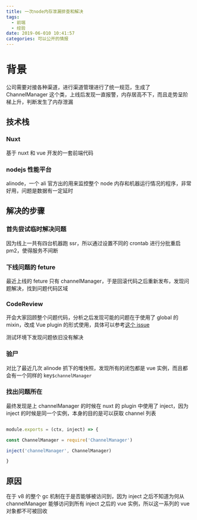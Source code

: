 ```yaml
---
title: 一次node内存泄漏排查和解决
tags:
  - 前端
  - 经验
date: 2019-06-010 10:41:57
categories: 可以公开的情报
---
```


  

# 背景

  

公司需要对接各种渠道，进行渠道管理进行了统一规范，生成了 ChannelManager 这个类，上线后发现一直报警，内存居高不下，而且走势呈阶梯上升，判断发生了内存泄漏

  

## 技术栈

  

### Nuxt

  

基于 nuxt 和 vue 开发的一套前端代码

  

### nodejs 性能平台

  

alinode，一个 ali 官方出的用来监控整个 node 内存和机器运行情况的程序，非常好用，问题是数据有一定延时

  

## 解决的步骤

  

### 首先尝试临时解决问题

  

因为线上一共有四台机器跑 ssr，所以通过设置不同的 crontab 进行分批重启 pm2，使得服务不间断

  

### 下线问题的 feture

  

最近上线的 feture 只有 channelManager，于是回滚代码之后重新发布，发现问题解决，找到问题代码区域

  

### CodeReview

  

开会大家回顾整个问题代码，分析之后发现可能的问题在于使用了 global 的 mixin，改成 Vue plugin 的形式使用，具体可以参考[这个 issue](https://github.com/vuejs/vue/issues/5089#issuecomment-284260111)

测试环境下发现问题依旧没有解决

  

### 验尸

  

对比了最近几次 alinode 抓下的堆快照，发现所有的闭包都是 vue 实例，而且都会有一个同样的 key`$channelManager`

  

### 找出问题所在

  

最终发现是上 channelManager 的时候在 nuxt 的 plugin 中使用了 inject，因为 inject 的时候是同一个实例，本身的目的是可以获取 channel 列表

  

```javascript

module.exports = (ctx, inject) => {

const ChannelManager = require('ChannelManager')

inject('channelManager', ChannelManager)

}

```

  

## 原因

  

在于 v8 的整个 gc 机制在于是否能够被访问到，因为 inject 之后不知道为何从 channelManager 能够访问到所有 inject 之后的 vue 实例，所以这一系列的 vue 对象都不可被回收